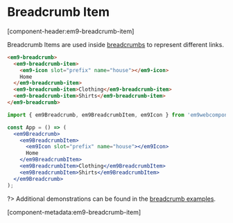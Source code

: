 # Breadcrumb Item

[component-header:em9-breadcrumb-item]

Breadcrumb Items are used inside [breadcrumbs](/components/breadcrumb) to represent different links.

```html preview
<em9-breadcrumb>
  <em9-breadcrumb-item>
    <em9-icon slot="prefix" name="house"></em9-icon>
    Home
  </em9-breadcrumb-item>
  <em9-breadcrumb-item>Clothing</em9-breadcrumb-item>
  <em9-breadcrumb-item>Shirts</em9-breadcrumb-item>
</em9-breadcrumb>
```

```jsx react
import { em9Breadcrumb, em9BreadcrumbItem, em9Icon } from 'em9webcomponents/dist/react';

const App = () => (
  <em9Breadcrumb>
    <em9BreadcrumbItem>
      <em9Icon slot="prefix" name="house"></em9Icon>
      Home
    </em9BreadcrumbItem>
    <em9BreadcrumbItem>Clothing</em9BreadcrumbItem>
    <em9BreadcrumbItem>Shirts</em9BreadcrumbItem>
  </em9Breadcrumb>
);
```

?> Additional demonstrations can be found in the [breadcrumb examples](/components/breadcrumb).

[component-metadata:em9-breadcrumb-item]
